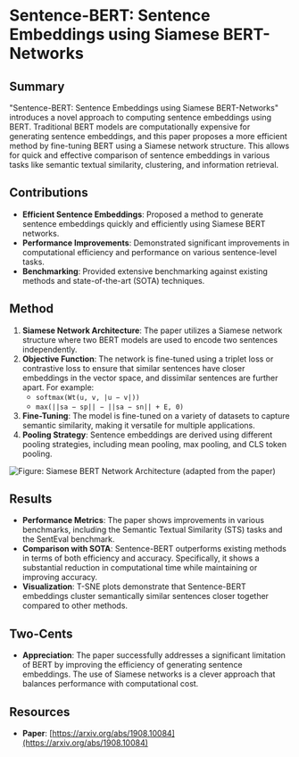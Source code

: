 # Sentence-BERT: Sentence Embeddings using Siamese BERT-Networks

## Summary
"Sentence-BERT: Sentence Embeddings using Siamese BERT-Networks" introduces a novel approach to computing sentence embeddings using BERT. Traditional BERT models are computationally expensive for generating sentence embeddings, and this paper proposes a more efficient method by fine-tuning BERT using a Siamese network structure. This allows for quick and effective comparison of sentence embeddings in various tasks like semantic textual similarity, clustering, and information retrieval.

## Contributions
- **Efficient Sentence Embeddings**: Proposed a method to generate sentence embeddings quickly and efficiently using Siamese BERT networks.
- **Performance Improvements**: Demonstrated significant improvements in computational efficiency and performance on various sentence-level tasks.
- **Benchmarking**: Provided extensive benchmarking against existing methods and state-of-the-art (SOTA) techniques.

## Method
1. **Siamese Network Architecture**: The paper utilizes a Siamese network structure where two BERT models are used to encode two sentences independently.
2. **Objective Function**: The network is fine-tuned using a triplet loss or contrastive loss to ensure that similar sentences have closer embeddings in the vector space, and dissimilar sentences are further apart. For example:
   - `softmax(Wt(u, v, |u − v|))`
   - `max(||sa − sp|| − ||sa − sn|| + E, 0)`
3. **Fine-Tuning**: The model is fine-tuned on a variety of datasets to capture semantic similarity, making it versatile for multiple applications.
4. **Pooling Strategy**: Sentence embeddings are derived using different pooling strategies, including mean pooling, max pooling, and CLS token pooling.

![Figure: Siamese BERT Network Architecture (adapted from the paper)](path/to/figure.png)

## Results
- **Performance Metrics**: The paper shows improvements in various benchmarks, including the Semantic Textual Similarity (STS) tasks and the SentEval benchmark.
- **Comparison with SOTA**: Sentence-BERT outperforms existing methods in terms of both efficiency and accuracy. Specifically, it shows a substantial reduction in computational time while maintaining or improving accuracy.
- **Visualization**: T-SNE plots demonstrate that Sentence-BERT embeddings cluster semantically similar sentences closer together compared to other methods.

## Two-Cents
- **Appreciation**: The paper successfully addresses a significant limitation of BERT by improving the efficiency of generating sentence embeddings. The use of Siamese networks is a clever approach that balances performance with computational cost.

## Resources
- **Paper**: [https://arxiv.org/abs/1908.10084](https://arxiv.org/abs/1908.10084)
